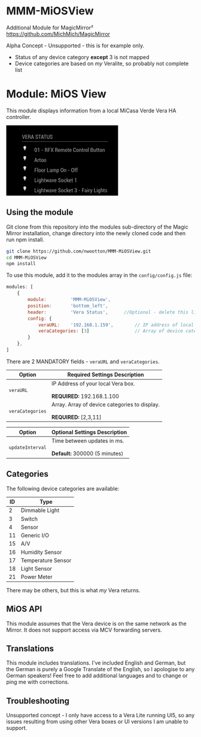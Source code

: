 # MMM-MiOSView #
Additional Module for MagicMirror²  https://github.com/MichMich/MagicMirror

Alpha Concept - Unsupported - this is for example only.
* Status of any device category **except** 3 is not mapped
* Device categories are based on _my_ Veralite, so probably not complete list

# Module: MiOS View #
This module displays information from a local MiCasa Verde Vera HA controller.

![](./images/Current_version.png)

## Using the module ##

Git clone from this repository into the modules sub-directory of the Magic Mirror installation, change directory into the newly cloned code and then run npm install.

```bash
git clone https://github.com/nwootton/MMM-MiOSView.git
cd MMM-MiOSView
npm install
```
To use this module, add it to the modules array in the `config/config.js` file:

```javascript
modules: [
    {
		module: 		'MMM-MiOSView',
		position: 		'bottom_left',
		header:			'Vera Status',		//Optional - delete this line to turn OFF the header completely
		config: {
			veraURL:	'192.168.1.159', 		// IP address of local Vera box
			veraCategories: [3]					// Array of device categories to display
		}
	},
]
```
There are 2 MANDATORY fields - `veraURL` and `veraCategories`.

|Option|Required Settings Description|
|---|---|
|`veraURL`| IP Address of your local Vera box. <br/><br/>**REQUIRED:** 192.168.1.100 |
|`veraCategories`| Array. Array of device categories to display. <br/><br/>**REQUIRED:** [2,3,11] |

|Option|Optional Settings Description|
|---|---|
|`updateInterval`| Time between updates in ms. <br/><br/>**Default:** 300000 (5 minutes)|

## Categories ##
The following device categories are available:

|ID|Type|
|---|---|
| 2  |Dimmable Light|
| 3  |Switch|
| 4  |Sensor|
| 11 |Generic I/O|
| 15 |A/V|
| 16 |Humidity Sensor|
| 17 |Temperature Sensor|
| 18 |Light Sensor|
| 21 |Power Meter|

There may be others, but this is what _my_ Vera returns.


## MiOS API ##

This module assumes that the Vera device is on the same network as the Mirror. It does not support access via MCV forwarding servers.

## Translations ##

This module includes translations. I've included English and German, but the German is purely a Google Translate of the English, so I apologise to any German speakers! Feel free to add additional languages and to change or ping me with corrections.

## Troubleshooting ##

Unsupported concept - I only have access to a Vera Lite running UI5, so any issues resulting from using other Vera boxes or UI versions I am unable to support.
